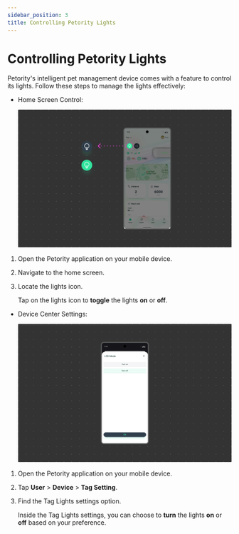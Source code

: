 ```yaml
---
sidebar_position: 3
title: Controlling Petority Lights
---
```


# Controlling Petority Lights
Petority's intelligent pet management device comes with a feature to control its lights. Follow these steps to manage the lights effectively:

+ Home Screen Control:

	![light](/img/light-sound/light-home.jpg)

1. Open the Petority application on your mobile device.

2. Navigate to the home screen.

3. Locate the lights icon.

	Tap on the lights icon to **toggle** the lights **on** or **off**.

+ Device Center Settings:

	![light](/img/light-sound/Light.jpg)

1. Open the Petority application on your mobile device.

2. Tap **User** > **Device** > **Tag Setting**.

3. Find the Tag Lights settings option.

	Inside the Tag Lights settings, you can choose to **turn** the lights **on** or **off** based on your preference.
